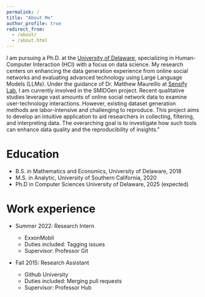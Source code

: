 ```yaml
---
permalink: /
title: "About Me"
author_profile: true
redirect_from: 
  - /about/
  - /about.html
---
```

I am pursuing a Ph.D. at the [University of Delaware](www.udel.edu), specializing in Human-Computer Interaction (HCI) with a focus on data science. My research centers on enhancing the data generation experience from online social networks and evaluating advanced technology using Large Language Models (LLMs). Under the guidance of Dr. Matthew Maureillo at [Sensify Lab](https://sensifylab.cis.udel.edu/), I am currently involved in the SMIDGen project. Recent qualitative studies leverage vast amounts of online social network data to examine user-technology interactions. However, existing dataset generation methods are labor-intensive and challenging to reproduce. This project aims to develop an intuitive application to aid researchers in collecting, filtering, and interpreting data. The overarching goal is to investigate how such tools can enhance data quality and the reproducibility of insights."


Education
======
* B.S. in Mathematics and Economics, University of Delaware, 2018
* M.S. in Analytic, University of Southern California, 2020
* Ph.D in Computer Sciences University of Delaware, 2025 (expected)

Work experience
======
* Summer 2022: Research Intern
  * ExxonMobil
  * Duties included: Tagging issues
  * Supervisor: Professor Git

* Fall 2015: Research Assistant
  * Github University
  * Duties included: Merging pull requests
  * Supervisor: Professor Hub
  
